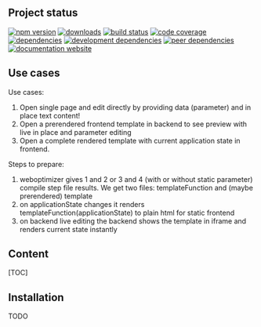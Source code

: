 <!-- !/usr/bin/env markdown
-*- coding: utf-8 -*-
region header
Copyright Torben Sickert (info["~at~"]torben.website) 16.12.2012

License
-------

This library written by Torben Sickert stand under a creative commons naming
3.0 unported license. See https://creativecommons.org/licenses/by/3.0/deed.de
endregion -->

Project status
--------------

[![npm version](https://badge.fury.io/js/website-builder.svg)](https://www.npmjs.com/package/website-builder)
[![downloads](https://img.shields.io/npm/dy/website-builder.svg)](https://www.npmjs.com/package/website-builder)
[![build status](https://travis-ci.org/thaibault/websiteBuilder.svg?branch=master)](https://travis-ci.org/thaibault/websiteBuilder)
[![code coverage](https://coveralls.io/repos/github/thaibault/websiteBuilder/badge.svg)](https://coveralls.io/github/thaibault/websiteBuilder)
[![dependencies](https://img.shields.io/david/thaibault/website-builder.svg)](https://david-dm.org/thaibault/website-builder)
[![development dependencies](https://img.shields.io/david/dev/thaibault/website-builder.svg)](https://david-dm.org/thaibault/website-builder=dev)
[![peer dependencies](https://img.shields.io/david/peer/thaibault/website-builder.svg)](https://david-dm.org/thaibault/website-builder?type=peer)
[![documentation website](https://img.shields.io/website-up-down-green-red/https/torben.website/websiteBuilder.svg?label=documentation-website)](https://torben.website/websiteBuilder)

<!--|deDE:Einsatzmöglichkeiten-->
Use cases
---------

Use cases:

1. Open single page and edit directly by providing data (parameter) and in place text content!
2. Open a prerendered frontend template in backend to see preview with live in place and parameter editing
3. Open a complete rendered template with current application state in frontend.

Steps to prepare:

1. weboptimizer gives 1 and 2 or 3 and 4 (with or without static parameter) compile step file results. We get two files: templateFunction and (maybe prerendered) template
2. on applicationState changes it renders templateFunction(applicationState) to plain html for static frontend
3. on backend live editing the backend shows the template in iframe and renders current state instantly

<!--|deDE:Inhalt-->
Content
-------

<!--Place for automatic generated table of contents.-->
[TOC]

<!--|deDE:Installation-->
Installation
------------

TODO

<!-- region modline
vim: set tabstop=4 shiftwidth=4 expandtab:
vim: foldmethod=marker foldmarker=region,endregion:
endregion -->
